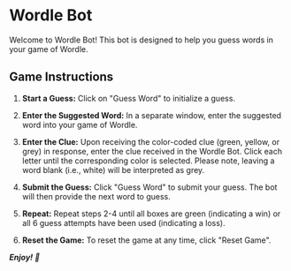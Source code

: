 # Wordle Bot

Welcome to Wordle Bot! This bot is designed to help you guess words in your game of Wordle. 

## Game Instructions

1. **Start a Guess:** Click on "Guess Word" to initialize a guess.

2. **Enter the Suggested Word:** In a separate window, enter the suggested word into your game of Wordle.

3. **Enter the Clue:** Upon receiving the color-coded clue (green, yellow, or grey) in response, enter the clue received in the Wordle Bot. Click each letter until the corresponding color is selected. Please note, leaving a word blank (i.e., white) will be interpreted as grey.

4. **Submit the Guess:** Click "Guess Word" to submit your guess. The bot will then provide the next word to guess.

5. **Repeat:** Repeat steps 2-4 until all boxes are green (indicating a win) or all 6 guess attempts have been used (indicating a loss).

6. **Reset the Game:** To reset the game at any time, click "Reset Game".


***Enjoy! 🎉***